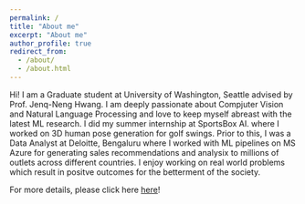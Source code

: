 ```yaml
---
permalink: /
title: "About me"
excerpt: "About me"
author_profile: true
redirect_from: 
  - /about/
  - /about.html
---
```


Hi! I am a Graduate student at University of Washington, Seattle advised by Prof. Jenq-Neng Hwang. I am deeply passionate about Compjuter Vision and Natural Language Processing and love to keep myself abreast with the latest ML research. I did my summer internship at SportsBox AI. where I worked on 3D human pose generation for golf swings. Prior to this, I was a Data Analyst at Deloitte, Bengaluru where I worked with ML pipelines on MS Azure for generating sales recommendations and analysix to millions of outlets across different countries. I enjoy working on real world problems which result in positve outcomes for the betterment of the society.



For more details, please click here [here](https://samartha27.github.io/cv/)!
